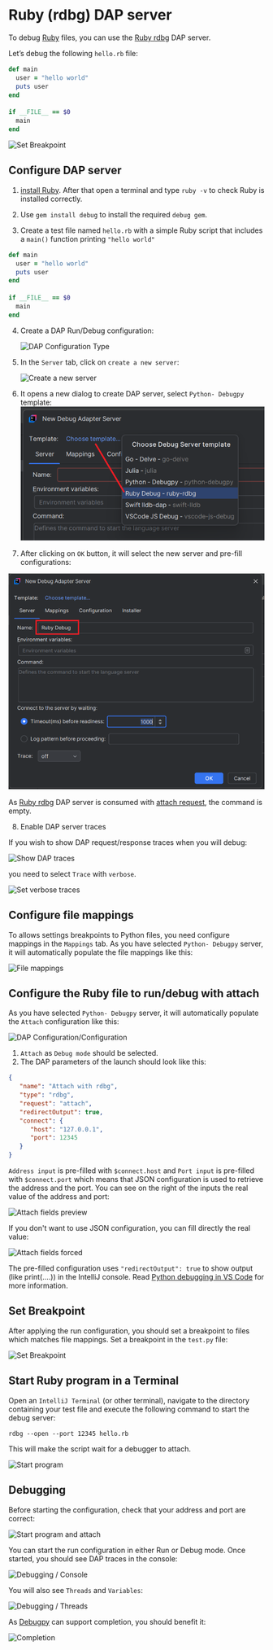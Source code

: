 # Ruby (rdbg) DAP server

To debug [Ruby](https://www.ruby-lang.org/) files, you can use the [Ruby rdbg](https://github.com/ruby/debug) DAP server.

Let’s debug the following `hello.rb` file:

```ruby
def main
  user = "hello world"
  puts user
end

if __FILE__ == $0
  main
end
```

![Set Breakpoint](../images/ruby-rdbg/set_breakpoint.png)

## Configure DAP server

1. [install Ruby](https://www.ruby-lang.org/en/documentation/installation/). 
After that open a terminal and type `ruby -v` to check Ruby is installed correctly. 

2. Use `gem install debug` to install the required `debug gem`.

3. Create a test file named `hello.rb` with a simple Ruby script that includes a `main()` function printing `"hello world"`

```ruby
def main
  user = "hello world"
  puts user
end

if __FILE__ == $0
  main
end
```

4. Create a DAP Run/Debug configuration:

   ![DAP Configuration Type](../images/DAP_config_type.png)

5. In the `Server` tab, click on `create a new server`:

   ![Create a new server](../images/DAP_server_create_link.png)

6. It opens a new dialog to create DAP server, select `Python- Debugpy` template:
   ![Select Template](../images/ruby-rdbg/select_template.png)

7. After clicking on `OK` button, it will select the new server and pre-fill configurations:

![Select New server](../images/ruby-rdbg/select_new_server.png)

As [Ruby rdbg](https://github.com/ruby/debug) DAP server is consumed with [attach request](#configure-the-ruby-file-to-rundebug-with-attach),
the command is empty.

8. Enable DAP server traces

If you wish to show DAP request/response traces when you will debug:

![Show DAP traces](../images/ruby-rdbg/traces_in_console.png)

you need to select `Trace` with `verbose`.

![Set verbose traces](../images/ruby-rdbg/set_traces.png)

## Configure file mappings

To allows settings breakpoints to Python files, you need configure mappings in the `Mappings` tab.
As you have selected `Python- Debugpy` server, it will automatically populate the file mappings like this:

![File mappings](../images/ruby-rdbg/file_mappings.png)

## Configure the Ruby file to run/debug with attach

As you have selected `Python- Debugpy` server, it will automatically populate the `Attach` configuration like this:

![DAP Configuration/Configuration](../images/ruby-rdbg/configuration_tab.png)

1. `Attach` as `Debug mode` should be selected.
2. The DAP parameters of the launch should look like this:

```json
{
   "name": "Attach with rdbg",
   "type": "rdbg",
   "request": "attach",
   "redirectOutput": true,
   "connect": {
      "host": "127.0.0.1",
      "port": 12345
   }
}
```

`Address input` is pre-filled with `$connect.host` and `Port input` is pre-filled with `$connect.port` which means that JSON configuration is used
to retrieve the address and the port. You can see on the right of the inputs the real value of the address and port:

![Attach fields preview](../images/ruby-rdbg/attach_fields_preview.png)

If you don't want to use JSON configuration, you can fill directly the real value:

![Attach fields forced](../images/ruby-rdbg/attach_fields_forced.png)

The pre-filled configuration uses `"redirectOutput": true` to show output (like print(....))
in the IntelliJ console. Read [Python debugging in VS Code](https://code.visualstudio.com/docs/python/debugging) for more information.

## Set Breakpoint

After applying the run configuration, you should set a breakpoint to files which matches file mappings.
Set a breakpoint in the `test.py` file:

![Set Breakpoint](../images/ruby-rdbg/set_breakpoint.png)

## Start Ruby program in a Terminal

Open an `IntelliJ Terminal` (or other terminal), navigate to the directory containing your test file
and execute the following command to start the debug server:

```
rdbg --open --port 12345 hello.rb
```

This will make the script wait for a debugger to attach.

![Start program](../images/ruby-rdbg/start_program.png)

## Debugging

Before starting the configuration, check that your address and port are correct:

![Start program and attach](../images/ruby-rdbg/start_program_and_attach.png)

You can start the run configuration in either Run or Debug mode. Once started, you should see DAP traces in the console:

![Debugging / Console](../images/ruby-rdbg/traces_in_console.png)

You will also see `Threads` and `Variables`:

![Debugging / Threads](../images/ruby-rdbg/debug_threads_tab.png)

As [Debugpy](https://github.com/microsoft/debugpy) can support completion, you should benefit it:

![Completion](../images/ruby-rdbg/completion.png)